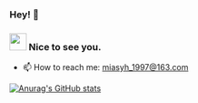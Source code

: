 ### Hey! 👋 <h3><img src="https://emojis.slackmojis.com/emojis/images/1531849430/4246/blob-sunglasses.gif?1531849430" width="30"/> Nice to see you.</h3>
- 📫 How to reach me: miasyh_1997@163.com

[![Anurag's GitHub stats](https://github-readme-stats.vercel.app/api?username=syh001&show_icons=true&theme=gruvbox)](https://github.com/anuraghazra/github-readme-stats)
<!--
**syh001/syh001** is a ✨ _special_ ✨ repository because its `README.md` (this file) appears on your GitHub profile.

Here are some ideas to get you started:

- 🔭 I’m currently working on ...
- 🌱 I’m currently learning ...
- 👯 I’m looking to collaborate on ...
- 🤔 I’m looking for help with ...
- 💬 Ask me about ...
- 📫 How to reach me: ...
- 😄 Pronouns: ...
- ⚡ Fun fact: ...
-->
